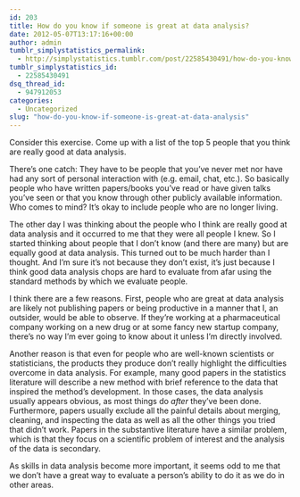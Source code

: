 ```yaml
---
id: 203
title: How do you know if someone is great at data analysis?
date: 2012-05-07T13:17:16+00:00
author: admin
tumblr_simplystatistics_permalink:
  - http://simplystatistics.tumblr.com/post/22585430491/how-do-you-know-if-someone-is-great-at-data-analysis
tumblr_simplystatistics_id:
  - 22585430491
dsq_thread_id:
  - 947912053
categories:
  - Uncategorized
slug: "how-do-you-know-if-someone-is-great-at-data-analysis"
---
```

Consider this exercise. Come up with a list of the top 5 people that you think are really good at data analysis.

There&#8217;s one catch: They have to be people that you&#8217;ve never met nor have had any sort of personal interaction with (e.g. email, chat, etc.). So basically people who have written papers/books you&#8217;ve read or have given talks you&#8217;ve seen or that you know through other publicly available information. Who comes to mind? It&#8217;s okay to include people who are no longer living.

The other day I was thinking about the people who I think are really good at data analysis and it occurred to me that they were all people I knew. So I started thinking about people that I don&#8217;t know (and there are many) but are equally good at data analysis. This turned out to be much harder than I thought. And I&#8217;m sure it&#8217;s not because they don&#8217;t exist, it&#8217;s just because I think good data analysis chops are hard to evaluate from afar using the standard methods by which we evaluate people.

I think there are a few reasons. First, people who are great at data analysis are likely not publishing papers or being productive in a manner that I, an outsider, would be able to observe. If they&#8217;re working at a pharmaceutical company working on a new drug or at some fancy new startup company, there&#8217;s no way I&#8217;m ever going to know about it unless I&#8217;m directly involved.

Another reason is that even for people who are well-known scientists or statisticians, the products they produce don&#8217;t really highlight the difficulties overcome in data analysis. For example, many good papers in the statistics literature will describe a new method with brief reference to the data that inspired the method&#8217;s development. In those cases, the data analysis usually appears obvious, as most things do _after_ they&#8217;ve been done. Furthermore, papers usually exclude all the painful details about merging, cleaning, and inspecting the data as well as all the other things you tried that didn&#8217;t work. Papers in the substantive literature have a similar problem, which is that they focus on a scientific problem of interest and the analysis of the data is secondary.

As skills in data analysis become more important, it seems odd to me that we don&#8217;t have a great way to evaluate a person&#8217;s ability to do it as we do in other areas.
